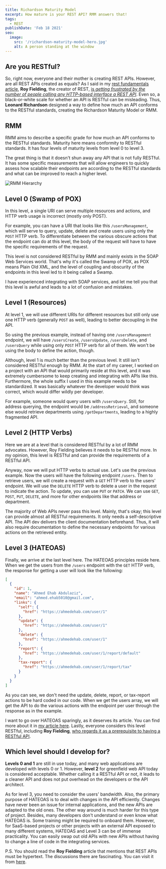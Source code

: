 ```yaml
---
title: Richardson Maturity Model
excerpt: How mature is your REST API? RMM answers that!
tags:
  - REST
publishDate: 'Feb 18 2021'
seo:
  image:
    src: '/richardson-maturity-model-hero.jpg'
    alt: A person standing at the window
---
```


## Are you RESTful?

So, right now, everyone and their mother is creating REST APIs. However, are all REST APIs created as equals?
As I said in my [rest fundamentals article](https://ahmedehab.com/rest-fundamentals), **Roy Fielding**, the creator of REST, [is *getting frustrated by the number of people calling any HTTP-based interface a REST API*](https://roy.gbiv.com/untangled/2008/rest-apis-must-be-hypertext-driven).
Even so, a black-or-white scale for whether an API is RESTful can be misleading. Thus, **Leonard Richardson** designed a way to define how much an API conforms to the RESTful standards, creating the Richardson Maturity Model or RMM.

## RMM

RMM aims to describe a specific grade for how much an API conforms to the RESTful standards. Maturity here means conformity to RESTful standards. It has four levels of maturity levels from level 0 to level 3.

The great thing is that it doesn't shun away any API that is not fully RESTful. It has some specific measurements that will allow engineers to quickly assess how scalable their endpoints are according to the RESTful standards and what can be improved to reach a higher level.

![RMM Hierarchy](/RMM.png)

## Level 0 (Swamp of POX)

In this level, a single URI can serve multiple resources and actions, and HTTP verb usage is incorrect (mostly only POST).

For example, you can have a URI that looks like this `/usersManagement`, which will serve to query, update, delete and create users using only the `POST` HTTP verb. To differentiate between the various obscure actions that the endpoint can do at this level, the body of the request will have to have the specific requirements of the request.

This level is not considered RESTful by RMM and mainly exists in the SOAP Web Services world. That's why it's called the Swamp of POX, as POX means Plain Old XML, and the level of coupling and obscurity of the endpoints in this level led to it being called a Swamp.

I have experienced integrating with SOAP services, and let me tell you that this level is awful and leads to a lot of confusion and mistakes.

## Level 1 (Resources)

At level 1, we will use different URIs for different resources but still only use one HTTP verb (generally `POST` as well), leading to better decoupling in the API.

So using the previous example, instead of having one `/usersManagement` endpoint, we will have `/usersCreate`, `/usersUpdate`, `/usersDelete`, and `/usersQuery` while using only `POST` HTTP verb for all of them. We won't be using the body to define the action, though.

Although, level 1 is much better than the previous level. It still isn't considered RESTful enough by RMM. At the start of my career, I worked on a project with an API that would primarily reside at this level, and it was extremely cumbersome to keep creating and integrating with APIs like this. Furthermore, the whole suffix I used in this example needs to be standardized. It was basically whatever the developer would think was correct, which would differ wildly per developer.

For example, someone would query users with `/usersQuery`. Still, for address querying, the endpoint would be `/addressRetrieval`, and someone else would retrieve departments using `/getDepartments`, leading to a highly fragmented API.

## Level 2 (HTTP Verbs)

Here we are at a level that is considered RESTful by a lot of RMM advocates. However, Roy Fielding believes it needs to be RESTful more. In my opinion, this level is RESTful and can provide the requirements of a RESTful API.

Anyway, now we will put HTTP verbs to actual use. Let's use the previous example. Now the users will have the following endpoint `/users`. Then to retrieve users, we will create a request with a `GET` HTTP verb to the users' endpoint. We will use the `DELETE` HTTP verb to delete a user in the request to indicate the action. To update, you can use `PUT` or `PATCH`. We can use `GET`, `POST`, `PUT`, `DELETE`, and more for other endpoints like that address or department.

The majority of Web APIs never pass this level. Mainly, that's okay; this level can provide almost all RESTful requirements. It only needs a self-descriptive API. The API dev delivers the client documentation beforehand. Thus, it will also require documentation to define the necessary endpoints for various actions on the retrieved entity.

## Level 3 (HATEOAS)

Finally, we arrive at the last level here. The HATEOAS principles reside here.
When we get the users from the `/users` endpoint with the `GET` HTTP verb, the response for getting a user will look like the following:

```json
[
  {
    "id": 1,
    "name": "Ahmed Ehab Abdulaziz",
    "email": "ahmed.ehab5010@gmail.com",
    "links": {
      "self": {
        "href": "https://ahmedehab.com/user/1"
      },
      "update": {
        "href": "https://ahmedehab.com/user/1"
      },
      "delete": {
        "href": "https://ahmedehab.com/user/1"
      },
      "report": {
        "href": "https://ahmedehab.com/user/1/report/default"
      },
      "tax-report": {
        "href": "https://ahmedehab.com/user/1/report/tax"
      }
    }
  }
]
```

As you can see, we don't need the update, delete, report, or tax-report actions to be hard coded in our code.
When we get the users array, we will get the API to do the various actions with the endpoint per user through the response as in the example.

I want to go over HATEOAS sparingly, as it deserves its article. You can find more about it in [my article here](https://ahmedehab.com/hateoas). Lastly, everyone considers this level RESTful, including **Roy Fielding**, [who regards it as a prerequisite to having a RESTful API](https://roy.gbiv.com/untangled/2008/rest-apis-must-be-hypertext-driven).

## Which level should I develop for?

**Levels 0 and 1** are still in use today, and many web applications are developed with levels 0 or 1. However, **level 2** for greenfield web API today is considered acceptable. Whether calling it a RESTful API or not, it leads to a cleaner API and does not put overhead on the developers or the API architect.

As for level 3, you need to consider the users' bandwidth. Also, the primary purpose of HATEOAS is to deal with changes in the API efficiently. Changes have never been an issue for internal applications, and the new APIs are adapted to the old ones. The other way around is much harder for this type of project. Besides, many developers don't understand or even know what HATEOAS is. Some training might be required to onboard them.
However, for SaaS-based projects or other projects with an external API exposed to many different systems, HATEOAS and Level 3 can be of immense practicality. You can easily swap out old APIs with new APIs without having to change a line of code in the integrating services.

P.S. You should read the **Roy Fielding** article that mentions that REST APIs must be hypertext. The discussions there are fascinating. You can visit it from [here](https://roy.gbiv.com/untangled/2008/rest-apis-must-be-hypertext-driven).
